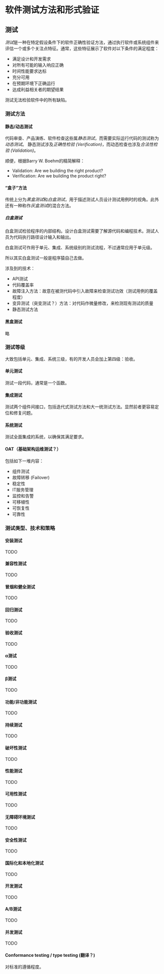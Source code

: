 # 软件测试方法和形式验证

## 测试

*测试*是一种在特定假设条件下的软件正确性验证方法，通过执行软件或系统组件来评估一个或多个关注点特征。通常，这些特征展示了软件对以下条件的满足程度：

* 满足设计和开发需求
* 对所有可能的输入响应正确
* 时间性能要求达标
* 充分可用
* 在预期环境下正确运行
* 达成利益相关者的期望结果

测试无法检验软件中的所有缺陷。


### 测试方法

#### 静态/动态测试

代码审查、产品演练、软件检查这些属*静态测试*，而需要实际运行代码的测试称为*动态测试*。
静态测试涉及*正确性检验 (Verification)*，而动态检查也涉及*合法性检验 (Validation)*。

顺便，根据Barry W. Boehm的精简解释：

* Validation: Are we building the right product?
* Verification: Are we building the product right?


#### “盒子”方法

传统上分为*黑盒测试*和*白盒测试*，用于描述测试人员设计测试用例时的视角。此外还有一种称作*灰盒测试*的混合方法。

##### 白盒测试

白盒测试检验程序的内部结构。设计白盒测试需要了解源代码和编程技术。测试人员为代码执行路径设计输入和输出。

白盒测试可作用于单元、集成、系统级别的测试流程，不过通常应用于单元级。

所以其实白盒测试一般是程序猿自己去做。

涉及到的技术：

* API测试
* 代码覆盖率
* 故障注入方法：故意在被测代码中引入故障来检查测试功效（测试用例的覆盖程度）
* 变异测试（突变测试？）方法：对代码作微量修改，来检测现有测试的质量
* 静态测试方法

#### 黑盒测试

略


### 测试等级

大致包括单元、集成、系统三级，有的开发人员会加上第四级：验收。

#### 单元测试

测试一段代码，通常是一个函数。

#### 集成测试

测试两个组件间接口，包括迭代式测试方法和大一统测试方法。显然前者更容易定位和修复问题。

#### 系统测试

测试全面集成的系统，以确保其满足要求。

#### OAT（基础架构运维测试？）

包括如下一堆内容：

* 组件测试
* 故障转移 (Failover)
* 稳定性
* IT服务管理
* 监控和告警
* 可移植性
* 可恢复性
* 可靠性

### 测试类型、技术和策略

#### 安装测试

TODO

#### 兼容性测试

TODO

#### 冒烟和健全测试

TODO

#### 回归测试

TODO

#### 验收测试

TODO

#### α测试

TODO

#### β测试

TODO

#### 功能/非功能测试

TODO

#### 持续测试

TODO

#### 破坏性测试

TODO

#### 性能测试

TODO

#### 可用性测试

TODO

#### 无障碍环境测试

TODO

#### 安全性测试

TODO

#### 国际化和本地化测试

TODO

#### 开发测试

TODO

#### A/B测试

TODO

#### 并发测试

TODO

#### Conformance testing / type testing (翻译？)

对标准的遵循程度。
